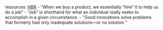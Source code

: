resources: [HBR](https://hbr.org/2016/09/know-your-customers-jobs-to-be-done)
	- "When we buy a product, we essentially “hire” it to help us do a job"
	- “Job” is shorthand for what an individual really seeks to accomplish in a given circumstance.
	- "Good innovations solve problems that formerly had only inadequate solutions—or no solution "